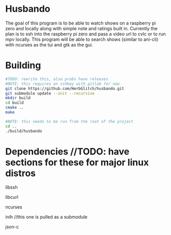 # Husbando
The goal of this program is to be able to watch shows on a raspberry pi zero and locally along with simple note and ratings built in. Currently the plan is to ssh into the raspberry pi zero and pass a video url to cvlc or to run mpv locally. This program will be able to search shows (similar to ani-cli) with ncurses as the tui and gtk as the gui.

# Building
```sh
#TODO: rewrite this, also probs have releases
#NOTE: this requires an sshkey with gitlab for now
git clone https://github.com/HerbGlitch/husbando.git
git submodule update --init --recursive
mkdir build
cd build
cmake ..
make

#NOTE: this needs to be run from the root of the project
cd ..
./build/husbando
```

# Dependencies //TODO: have sections for these for major linux distros
libssh

libcurl

ncurses

inih //this one is pulled as a submodule

json-c
